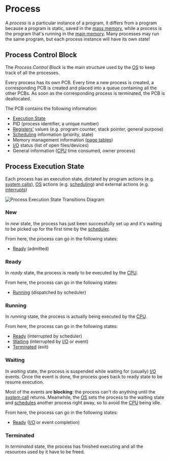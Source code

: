 # Process

A *process* is a particular instance of a program, it differs from a program because a program is static, saved in the [mass memory](/Systems%20and%20Networking/Unit%201/Architecture/Memory.md), while a process is the program that's running in the [main memory](/Systems%20and%20Networking/Unit%201/Architecture/Memory.md). Many processes may run the same program, but each process instance will have its own state!

## Process Control Block

The *Process Control Block* is the main structure used by the [OS](/Systems%20and%20Networking/Unit%201/Operating%20System/Operating%20System.md) to keep track of all the processes.

Every process has its own PCB. Every time a new process is created, a corresponding PCB is created and placed into a queue containing all the other PCBs. As soon as the corresponding process is terminated, the PCB is deallocated.

The PCB contains the following information:
- [Execution State](#Process%20Execution%20State)
- PID (process identifier, a unique number)
- [Registers'](/Systems%20and%20Networking/Unit%201/Architecture/Registers.md) values (e.g. program counter, stack pointer, general purpose)
- [Scheduling](?TK) information (priority, state)
- Memory management information ([page tables](/Systems%20and%20Networking/Unit%201/Architecture/Virtual%20Memory.md#Page))
- [I/O](/Systems%20and%20Networking/Unit%201/Architecture/IO%20Devices.md) status (list of open files/devices)
- General information ([CPU](/Systems%20and%20Networking/Unit%201/Architecture/CPU.md) time consumed, owner process)

## Process Execution State

Each process has an execution state, dictated by program actions (e.g. [system calls](/Systems%20and%20Networking/Unit%201/Operating%20System/System%20Calls.md)), [OS](/Systems%20and%20Networking/Unit%201/Operating%20System/Operating%20System.md) actions (e.g. [scheduling](?TK)) and external actions (e.g. [interrupts](/Systems%20and%20Networking/Unit%201/Operating%20System/Trap.md#Interrupt))

![Process Execution State Transitions Diagram](?TK)

### New

In *new* state, the process has just been successfully set up and it's waiting to be picked up for the first time by the [scheduler](?TK).

From here, the process can go in the following states:
- [Ready](#Ready) (admitted)

### Ready

In *ready* state, the process is ready to be executed by the [CPU](/Systems%20and%20Networking/Unit%201/Architecture/CPU.md).

From here, the process can go in the following states:
- [Running](#Running) (dispatched by scheduler)

### Running

In *running* state, the process is actually being executed by the [CPU](/Systems%20and%20Networking/Unit%201/Architecture/CPU.md).

From here, the process can go in the following states:
- [Ready](#Ready) (interrupted by scheduler)
- [Waiting](#Waiting) (interrupted by [I/O](/Systems%20and%20Networking/Unit%201/Architecture/IO%20Devices.md) or event)
- [Terminated](#Terminated) (exit)

### Waiting

In *waiting* state, the process is suspended while waiting for (usually) [I/O](/Systems%20and%20Networking/Unit%201/Architecture/IO%20Devices.md) events. Once the event is done, the process goes back to ready state to be resume execution.

Most of the events are **blocking**: the process can't do anything until the [system call](/Systems%20and%20Networking/Unit%201/Operating%20System/System%20Calls.md) returns. Meanwhile, the [OS](/Systems%20and%20Networking/Unit%201/Operating%20System/Operating%20System.md) sets the process to the waiting state and [schedules](^TK) another process right away, so to avoid the [CPU](/Systems%20and%20Networking/Unit%201/Architecture/CPU.md) being idle.

From here, the process can go in the following states:
- [Ready](#Ready) ([I/O](/Systems%20and%20Networking/Unit%201/Architecture/IO%20Devices.md) or event completion)

### Terminated

In *terminated* state, the process has finished executing and all the resources used by it have to be freed.